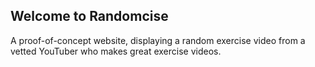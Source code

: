 ## Welcome to Randomcise

A proof-of-concept website, displaying a random exercise video from a vetted YouTuber who makes great exercise videos.

